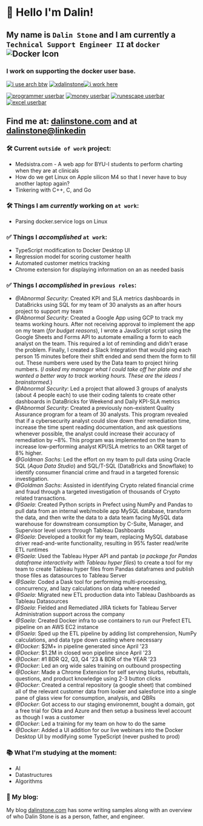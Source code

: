 # 👋 Hello I'm Dalin!

## My name is `Dalin Stone` and I am currently a `Technical Support Engineer II` at `docker` ![Docker Icon](https://img.shields.io/badge/%20-blue?style=for-the-badge&logo=docker&color=%232496ED)
### I work on supporting the docker user base.

[![i use arch btw](https://img.shields.io/badge/i%20use%20arch-btw-blue?style=for-the-badge&logo=archlinux&color=%231793D1)](https://wiki.archlinux.org/title/Installation_guide) [![xdalinstone](https://img.shields.io/badge/xdalinstone-blue?style=for-the-badge&logo=x&color=%23000000)](https://x.com/xdalinstone)[![i work here](https://img.shields.io/badge/i%20work-here-blue?style=for-the-badge&logo=docker&color=%232496ED)](https://docker.com)  

[![programmer userbar](https://hosting.photobucket.com/albums/vv80/jonnypops718/userbars%20v2/1r7u6q.gif)](https://github.com/dalinkstone/inthegym)
[![money userbar](http://i671.photobucket.com/albums/vv80/jonnypops718/userbars%20v2/ubda4760yc1.gif)](https://paypal.me/DalinStone)
[![runescape userbar](http://i671.photobucket.com/albums/vv80/jonnypops718/userbars%20v2/ubd5173pl0.png)](https://wiseoldman.net/players/dallypatty)
[![excel userbar](http://i671.photobucket.com/albums/vv80/jonnypops718/userbars%20v2/msexcel29cm.png)](https://docs.google.com/spreadsheets/d/1nj8Vv8Pti-c73DRYanSo32Ep9Z1Qq8chmaKcvauSN6Y/edit?gid=1233054202#gid=1233054202)

## Find me at: [dalinstone.com](https://dalinstone.com) and at [dalinstone@linkedin](https://www.linkedin.com/in/dalinstone/)

### 🛠️ Current `outside of work` project:
- Medsistra.com - A web app for BYU-I students to perform charting when they are at clinicals
- How do we get Linux on Apple silicon M4 so that I never have to buy another laptop again?
- Tinkering with C++, C, and Go

### 🛠️ Things I am *currently* working on `at work`:
- Parsing docker.service logs on Linux

### ✅ Things I *accomplished* `at work`:
- TypeScript modification to Docker Desktop UI
- Regression model for scoring customer health
- Automated customer metrics tracking
- Chrome extension for displaying information on an as needed basis

### ✅ Things I *accomplished* in `previous roles`:
- *@Abnormal Security*: Created KPI and SLA metrics dashboards in DataBricks using SQL for my team of 30 analysts as an after hours project to support my team
- *@Abnormal Security*: Created a Google App using GCP to track my teams working hours. After not receiving approval to implement the app on my team (*for budget reasons*), I wrote a JavaScript script using the Google Sheets and Forms API to automate emailing a form to each analyst on the team. This required a lot of reminding and didn't erase the problem. Finally, I created a Slack Integration that would ping each person 15 minutes before their shift ended and send them the form to fill out. These numbers were used by the Data team to project hiring numbers. (*I asked my manager what I could take off her plate and she wanted a better way to track working hours. These are the ideas I brainstormed.*)
- *@Abnormal Security*: Led a project that allowed 3 groups of analysts (about 4 people each) to use their coding talents to create other dashboards in DataBricks for Weekend and Daily KPI-SLA metrics
- *@Abnormal Security*: Created a previously non-existent Quality Assurance program for a team of 30 analysts. This program revealed that if a cybersecurity analyst could slow down their remediation time, increase the time spent reading documentation, and ask questions whenever possible, the analyst could increase their accuracy of remediation by ~8%. This program was implemented on the team to increase low-performing analyst KPI/SLA metrics to an OKR target of 8% higher.
- *@Goldman Sachs*: Led the effort on my team to pull data using Oracle SQL (*Aqua Data Studio*) and SQL/T-SQL (DataBricks and Snowflake) to identify consumer financial crime and fraud in a targeted forensic investigation. 
- *@Goldman Sachs*: Assisted in identifying Crypto related financial crime and fraud through a targeted investigation of thousands of Crypto related transactions.
- *@Saela*: Created Python scripts in Prefect using NumPy and Pandas to pull data from an internal web/mobile app MySQL database, transform the data, and then write the data to a data team facing MySQL data warehouse for downstream consumption by C-Suite, Manager, and Supervisor level users through Tableau Dashboards
- *@Saela*: Developed a toolkit for my team, replacing MySQL database driver read-and-write functionality, resulting in 95% faster read/write ETL runtimes
- *@Saela*: Used the Tableau Hyper API and pantab (*a package for Pandas dataframe interactivity with Tableau hyper files*) to create a tool for my team to create Tableau hyper files from Pandas dataframes and publish those files as datasources to Tableau Server
- *@Saela*: Coded a Dask tool for performing multi-processing, concurrency, and lazy calculations on data where needed
- *@Saela*: Migrated new ETL production data into Tableau Dashboards as Tableau Datasources
- *@Saela*: Fielded and Remediated JIRA tickets for Tableau Server Administration support across the company
- *@Saela*: Created Docker infra to use containers to run our Prefect ETL pipeline on an AWS EC2 instance
- *@Saela*: Sped up the ETL pipeline by adding list comprehension, NumPy calculations, and data type down casting where necessary
- *@Docker*: $2M+ in pipeline generated since April '23
- *@Docker*: $1.2M in closed won pipeline since April '23
- *@Docker*: #1 BDR Q2, Q3, Q4 '23 & BDR of the YEAR '23
- *@Docker*: Led an org wide sales training on outbound prospecting
- *@Docker*: Made a Chrome Extension for self serving blurbs, rebuttals, questions, and product knowledge using 2-3 button clicks
- *@Docker*: Created a central repository (a google sheet) that combined all of the relevant customer data from looker and salesforce into a single pane of glass view for consumption, analysis, and QBRs
- *@Docker*: Got access to our staging environemnt, bought a domain, got a free trial for Okta and Azure and then setup a business level account as though I was a customer
- *@Docker*: Led a training for my team on how to do the same
- *@Docker*: Added a UI addition for our live webinars into the Docker Desktop UI by modifying some TypeScript (never pushed to prod)

### 📚 What I'm studying at the moment:
- AI
- Datastructures
- Algorithms

### 📝 My blog:
My blog [dalinstone.com](https://dalinstone.com) has some writing samples along with an overview of who Dalin Stone is as a person, father, and engineer.
